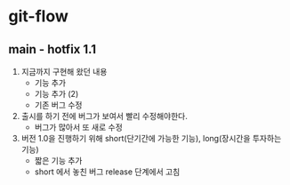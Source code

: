 # git-flow

## main - hotfix 1.1

1. 지금까지 구현해 왔던 내용
   - 기능 추가
   - 기능 추가 (2)
   - 기존 버그 수정
2. 출시를 하기 전에 버그가 보여서 빨리 수정해야한다.
   - 버그가 많아서 또 새로 수정
3. 버전 1.0을 진행하기 위해 short(단기간에 가능한 기능), long(장시간을 투자하는 기능)
   - 짧은 기능 추가
   - short 에서 놓친 버그 release 단계에서 고침
